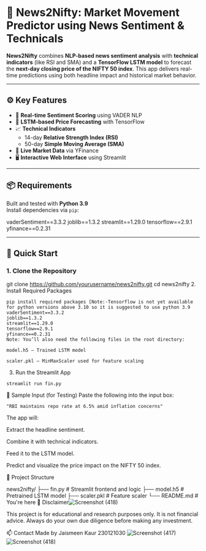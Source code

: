 # 📰 News2Nifty: Market Movement Predictor using News Sentiment & Technicals

**News2Nifty** combines **NLP-based news sentiment analysis** with **technical indicators** (like RSI and SMA) and a **TensorFlow LSTM model** to forecast the **next-day closing price of the NIFTY 50 index**. This app delivers real-time predictions using both headline impact and historical market behavior.

---

## ⚙️ Key Features

- 📡 **Real-time Sentiment Scoring** using VADER NLP  
- 🧠 **LSTM-based Price Forecasting** with TensorFlow  
- 📈 **Technical Indicators**  
  - 14-day **Relative Strength Index (RSI)**  
  - 50-day **Simple Moving Average (SMA)**  
- 🔄 **Live Market Data** via YFinance  
- 🖥️ **Interactive Web Interface** using Streamlit

---

## 📦 Requirements

Built and tested with **Python 3.9**  
Install dependencies via `pip`:

vaderSentiment==3.3.2
joblib==1.3.2
streamlit==1.29.0
tensorflow==2.9.1
yfinance==0.2.31

---

## 🚀 Quick Start

### 1. Clone the Repository
git clone https://github.com/yourusername/news2nifty.git
cd news2nifty
2. Install Required Packages
```
pip install required packages [Note:-Tensorflow is not yet available for python versions above 3.10 so it is suggested to use python 3.9
vaderSentiment==3.3.2
joblib==1.3.2
streamlit==1.29.0
tensorflow==2.9.1
yfinance==0.2.31
Note: You’ll also need the following files in the root directory:

model.h5 – Trained LSTM model

scaler.pkl – MinMaxScaler used for feature scaling
```
3. Run the Streamlit App
```
streamlit run fin.py
```
🧪 Sample Input (for Testing)
Paste the following into the input box:

```
"RBI maintains repo rate at 6.5% amid inflation concerns"
```
The app will:

Extract the headline sentiment.

Combine it with technical indicators.

Feed it to the LSTM model.

Predict and visualize the price impact on the NIFTY 50 index.

📌 Project Structure

news2nifty/
├── fin.py               # Streamlit frontend and logic
├── model.h5             # Pretrained LSTM model
├── scaler.pkl           # Feature scaler
└── README.md            # You're here
📍 Disclaimer![Screenshot (418)](https://github.com/user-attachments/assets/884e2473-6abf-4d22-8267-5c3987137956)

This project is for educational and research purposes only. It is not financial advice. Always do your own due diligence before making any investment.

📫 Contact
Made by Jaismeen Kaur 230121030
![Screenshot (417)](https://github.com/user-attachments/assets/5e276329-f56d-4b36-83ab-5d7be0e4ff60)
![Screenshot (418)](https://github.com/user-attachments/assets/235351b5-f2d0-4c29-b8b7-a8c4d6b74b0f)
